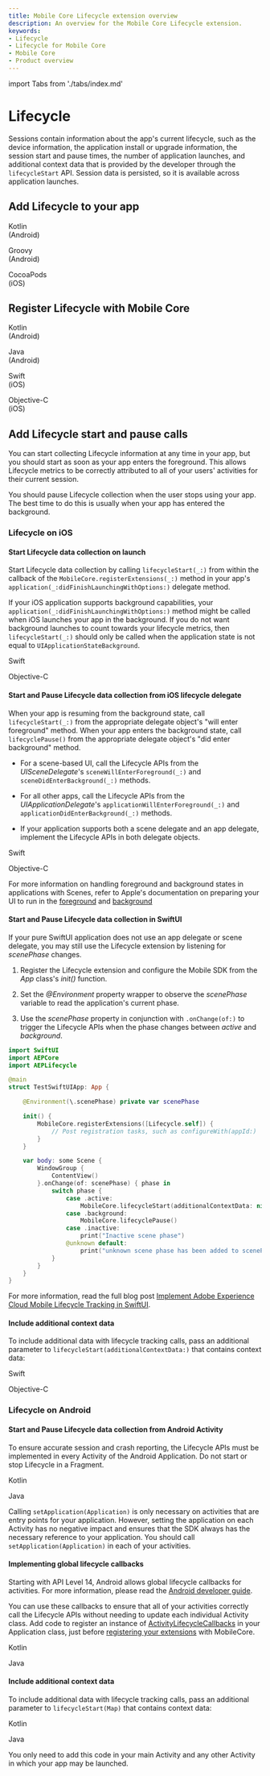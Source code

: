 ```yaml
---
title: Mobile Core Lifecycle extension overview
description: An overview for the Mobile Core Lifecycle extension.
keywords:
- Lifecycle
- Lifecycle for Mobile Core
- Mobile Core
- Product overview
---
```


import Tabs from './tabs/index.md'

# Lifecycle

Sessions contain information about the app's current lifecycle, such as the device information, the application install or upgrade information, the session start and pause times, the number of application launches, and additional context data that is provided by the developer through the `lifecycleStart` API. Session data is persisted, so it is available across application launches.

## Add Lifecycle to your app

<TabsBlock orientation="horizontal" slots="heading, content" repeat="3"/>

Kotlin<br/>(Android)

<Tabs query="platform=android-kotlin&task=add"/>

Groovy<br/>(Android)

<Tabs query="platform=android-groovy&task=add"/>

CocoaPods<br/>(iOS)

<Tabs query="platform=ios-pods&task=add"/>

## Register Lifecycle with Mobile Core

<TabsBlock orientation="horizontal" slots="heading, content" repeat="4"/>

Kotlin<br/>(Android)

<Tabs query="platform=android-kotlin&task=register"/>

Java<br/>(Android)

<Tabs query="platform=android-java&task=register"/>

Swift<br/>(iOS)

<Tabs query="platform=ios-swift&task=register"/>

Objective-C<br/>(iOS)

<Tabs query="platform=ios-objc&task=register"/>

## Add Lifecycle start and pause calls

You can start collecting Lifecycle information at any time in your app, but you should start as soon as your app enters the foreground. This allows Lifecycle metrics to be correctly attributed to all of your users' activities for their current session.

You should pause Lifecycle collection when the user stops using your app. The best time to do this is usually when your app has entered the background.

### Lifecycle on iOS

#### Start Lifecycle data collection on launch

Start Lifecycle data collection by calling `lifecycleStart(_:)` from within the callback of the `MobileCore.registerExtensions(_:)` method in your app's `application(_:didFinishLaunchingWithOptions:)` delegate method.

If your iOS application supports background capabilities, your `application(_:didFinishLaunchingWithOptions:)` method might be called when iOS launches your app in the background. If you do not want background launches to count towards your lifecycle metrics, then `lifecycleStart(_:)` should only be called when the application state is not equal to `UIApplicationStateBackground`.

<TabsBlock orientation="horizontal" slots="heading, content" repeat="2"/>

Swift

<Tabs query="platform=ios-swift&task=start-lifecycle-didfinishlaunch"/>

Objective-C

<Tabs query="platform=ios-objc&task=start-lifecycle-didfinishlaunch"/>

#### Start and Pause Lifecycle data collection from iOS lifecycle delegate

When your app is resuming from the background state, call `lifecycleStart(_:)` from the appropriate delegate object's "will enter foreground" method. When your app enters the background state, call `lifecyclePause()` from the appropriate delegate object's "did enter background" method.

* For a scene-based UI, call the Lifecycle APIs from the _UISceneDelegate_'s `sceneWillEnterForeground(_:)` and `sceneDidEnterBackground(_:)` methods.

* For all other apps, call the Lifecycle APIs from the _UIApplicationDelegate_'s `applicationWillEnterForeground(_:)` and `applicationDidEnterBackground(_:)` methods.

* If your application supports both a scene delegate and an app delegate, implement the Lifecycle APIs in both delegate objects.

<TabsBlock orientation="horizontal" slots="heading, content" repeat="2"/>

Swift

<Tabs query="platform=ios-swift&task=start-pause"/>

Objective-C

<Tabs query="platform=ios-objc&task=start-pause"/>

<InlineAlert variant="info" slots="text"/>

For more information on handling foreground and background states in applications with Scenes, refer to Apple's documentation on preparing your UI to run in the [foreground](https://developer.apple.com/documentation/uikit/app_and_environment/scenes/preparing_your_ui_to_run_in_the_foreground) and [background](https://developer.apple.com/documentation/uikit/app_and_environment/scenes/preparing_your_ui_to_run_in_the_background)

#### Start and Pause Lifecycle data collection in SwiftUI

If your pure SwiftUI application does not use an app delegate or scene delegate, you may still use the Lifecycle extension by listening for _scenePhase_ changes.

1. Register the Lifecycle extension and configure the Mobile SDK from the _App_ class's _init()_ function.

2. Set the _@Environment_ property wrapper to observe the _scenePhase_ variable to read the application's current phase.

3. Use the _scenePhase_ property in conjunction with `.onChange(of:)` to trigger the Lifecycle APIs when the phase changes between _active_ and _background_.

```swift
import SwiftUI
import AEPCore
import AEPLifecycle

@main
struct TestSwiftUIApp: App {

    @Environment(\.scenePhase) private var scenePhase

    init() {
        MobileCore.registerExtensions([Lifecycle.self]) {
            // Post registration tasks, such as configureWith(appId:)
        }
    }

    var body: some Scene {
        WindowGroup {
            ContentView()
        }.onChange(of: scenePhase) { phase in
            switch phase {
                case .active:
                    MobileCore.lifecycleStart(additionalContextData: nil)
                case .background:
                    MobileCore.lifecyclePause()
                case .inactive:
                    print("Inactive scene phase")
                @unknown default:
                    print("unknown scene phase has been added to scenePhase enum")
            }
        }
    }
}
```

For more information, read the full blog post [Implement Adobe Experience Cloud Mobile Lifecycle Tracking in SwiftUI](https://blog.developer.adobe.com/implement-adobe-experience-cloud-mobile-lifecycle-tracking-in-swiftui-41a8373a55fb).

#### Include additional context data

To include additional data with lifecycle tracking calls, pass an additional parameter to `lifecycleStart(additionalContextData:)` that contains context data:

<TabsBlock orientation="horizontal" slots="heading, content" repeat="2"/>

Swift

<Tabs query="platform=ios-swift&task=context-data"/>

Objective-C

<Tabs query="platform=ios-objc&task=context-data"/>

### Lifecycle on Android

#### Start and Pause Lifecycle data collection from Android Activity

To ensure accurate session and crash reporting, the Lifecycle APIs must be implemented in every Activity of the Android Application. Do not start or stop Lifecycle in a Fragment.

<TabsBlock orientation="horizontal" slots="heading, content" repeat="2"/>

Kotlin

<Tabs query="platform=android-kotlin&task=activity-start-pause"/>

Java

<Tabs query="platform=android-java&task=activity-start-pause"/>

<InlineAlert variant="info" slots="text"/>

Calling `setApplication(Application)` is only necessary on activities that are entry points for your application. However, setting the application on each Activity has no negative impact and ensures that the SDK always has the necessary reference to your application. You should call `setApplication(Application)` in each of your activities.

#### Implementing global lifecycle callbacks

Starting with API Level 14, Android allows global lifecycle callbacks for activities. For more information, please read the [Android developer guide](https://developer.android.com/reference/android/app/Application#registerActivityLifecycleCallbacks(android.app.Application.ActivityLifecycleCallbacks)).

You can use these callbacks to ensure that all of your activities correctly call the Lifecycle APIs without needing to update each individual Activity class. Add code to register an instance of [ActivityLifecycleCallbacks](https://developer.android.com/reference/android/app/Application.ActivityLifecycleCallbacks) in your Application class, just before [registering your extensions](#register-lifecycle-with-mobile-core) with MobileCore.

<TabsBlock orientation="horizontal" slots="heading, content" repeat="2"/>

Kotlin

<Tabs query="platform=android-kotlin&task=global-lifecycle"/>

Java

<Tabs query="platform=android-java&task=global-lifecycle"/>

#### Include additional context data

To include additional data with lifecycle tracking calls, pass an additional parameter to `lifecycleStart(Map)` that contains context data:

<TabsBlock orientation="horizontal" slots="heading, content" repeat="2"/>

Kotlin

<Tabs query="platform=android-kotlin&task=context-data"/>

Java

<Tabs query="platform=android-java&task=context-data"/>

<InlineAlert variant="info" slots="text"/>

You only need to add this code in your main Activity and any other Activity in which your app may be launched.
